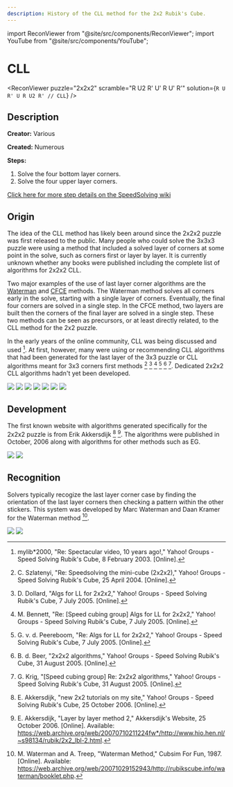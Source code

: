 ```yaml
---
description: History of the CLL method for the 2x2 Rubik's Cube.
---
```


import ReconViewer from "@site/src/components/ReconViewer";
import YouTube from "@site/src/components/YouTube";

# CLL

<ReconViewer
puzzle="2x2x2"
scramble="R U2 R' U' R U' R'"
solution={`R U R' U R U2 R' // CLL`}
/>

## Description

**Creator:** Various

**Created:** Numerous

**Steps:**

1. Solve the four bottom layer corners.
2. Solve the four upper layer corners.

[Click here for more step details on the SpeedSolving wiki](https://www.speedsolving.com/wiki/index.php?title=CLL)

## Origin

The idea of the CLL method has likely been around since the 2x2x2 puzzle was first released to the public. Many people who could solve the 3x3x3 puzzle were using a method that included a solved layer of corners at some point in the solve, such as corners first or layer by layer. It is currently unknown whether any books were published including the complete list of algorithms for 2x2x2 CLL.

Two major examples of the use of last layer corner algorithms are the [Waterman](3x3/Methods/Waterman.md) and [CFCE](3x3/Methods/CFCE.md) methods. The Waterman method solves all corners early in the solve, starting with a single layer of corners. Eventually, the final four corners are solved in a single step. In the CFCE method, two layers are built then the corners of the final layer are solved in a single step. These two methods can be seen as precursors, or at least directly related, to the CLL method for the 2x2 puzzle.

In the early years of the online community, CLL was being discussed and used [^1]. At first, however, many were using or recommending CLL algorithms that had been generated for the last layer of the 3x3 puzzle or CLL algorithms meant for 3x3 corners first methods [^2] [^3] [^4] [^5] [^6] [^7]. Dedicated 2x2x2 CLL algorithms hadn't yet been developed.

![](img/CLL/CLL1.png)
![](img/CLL/CLL2.png)
![](img/CLL/CLL3.png)
![](img/CLL/CLL4.png)
![](img/CLL/CLL5.png)
![](img/CLL/CLL6.png)
![](img/CLL/CLL7.png)

## Development

The first known website with algorithms generated specifically for the 2x2x2 puzzle is from Erik Akkersdijk [^8] [^9]. The algorithms were published in October, 2006 along with algorithms for other methods such as EG.

![](img/CLL/Erik1.png)
![](img/CLL/Erik2.png)

## Recognition

Solvers typically recogize the last layer corner case by finding the orientation of the last layer corners then checking a pattern within the other stickers. This system was developed by Marc Waterman and Daan Kramer for the Waterman method [^10].

![](img/CLL/Waterman1.png)
![](img/CLL/Waterman2.png)

[^1]: mylib*2000, "Re: Spectacular video, 10 years ago!," Yahoo! Groups - Speed Solving Rubik's Cube, 8 February 2003. [Online].

[^2]: C. Szlatenyi, "Re: Speedsolving the mini-cube (2x2x2)," Yahoo! Groups - Speed Solving Rubik's Cube, 25 April 2004. [Online].

[^3]: D. Dollard, "Algs for LL for 2x2x2," Yahoo! Groups - Speed Solving Rubik's Cube, 7 July 2005. [Online].

[^4]: M. Bennett, "Re: [Speed cubing group] Algs for LL for 2x2x2," Yahoo! Groups - Speed Solving Rubik's Cube, 7 July 2005. [Online].

[^5]: G. v. d. Peereboom, "Re: Algs for LL for 2x2x2," Yahoo! Groups - Speed Solving Rubik's Cube, 7 July 2005. [Online].

[^6]: B. d. Beer, "2x2x2 algorithms," Yahoo! Groups - Speed Solving Rubik's Cube, 31 August 2005. [Online].

[^7]: G. Krig, "[Speed cubing group] Re: 2x2x2 algorithms," Yahoo! Groups - Speed Solving Rubik's Cube, 31 August 2005. [Online].

[^8]: E. Akkersdijk, "new 2x2 tutorials on my site," Yahoo! Groups - Speed Solving Rubik's Cube, 25 October 2006. [Online].

[^9]: E. Akkersdijk, "Layer by layer method 2," Akkersdijk's Website, 25 October 2006. [Online]. Available: https://web.archive.org/web/20070710211224fw*/http://www.hio.hen.nl/~s98134/rubik/2x2_lbl-2.html.

[^10]: M. Waterman and A. Treep, "Waterman Method," Cubsim For Fun, 1987. [Online]. Available: https://web.archive.org/web/20071029152943/http://rubikscube.info/waterman/booklet.php.